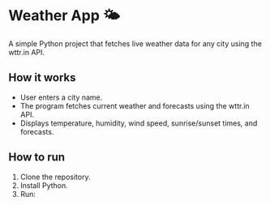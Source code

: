 # Weather App 🌤️

A simple Python project that fetches live weather data for any city using the wttr.in API.

## How it works
- User enters a city name.
- The program fetches current weather and forecasts using the wttr.in API.
- Displays temperature, humidity, wind speed, sunrise/sunset times, and forecasts.

## How to run
1. Clone the repository.
2. Install Python.
3. Run:
